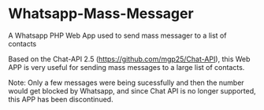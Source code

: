 # Whatsapp-Mass-Messager
A Whatsapp PHP Web App used to send mass messager to a list of contacts

Based on the Chat-API 2.5 (https://github.com/mgp25/Chat-API), this Web APP is very useful for sending mass messages to a large list of contacts.

Note: Only a few messages were being sucessfully and then the number would get blocked by Whatsapp, and since Chat API is no longer supported, this APP has been discontinued.
